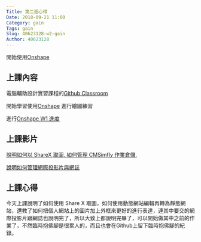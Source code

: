 ```yaml
---
Title: 第二週心得
Date: 2018-09-21 11:00
Category: gain
Tags: gain
Slug: 40623128-w2-gain
Author: 40623128
---
```


開始使用[Onshape](https://www.onshape.com/)

<!-- PELICAN_END_SUMMARY -->

上課內容
----

電腦輔助設計實習課程的[Github Classroom](https://github.com/mdecadp2018/)

開始學習使用[Onshape](https://www.onshape.com/) 進行繪圖練習

進行[Onshape W1 進度](http://mde.tw/cadp2018/content/OnshapeWeek%201.html)

上課影片
----

[說明如何以 ShareX 取圖, 如何管理 CMSimfly 作業倉儲.](https://www.youtube.com/watch?v=hEkMv2KqixY)

[說明如何管理網際投影片與網誌](https://www.youtube.com/watch?v=PNfuu95a3ns)

上課心得
----

今天上課說明了如何使用 Share X 取圖，如何使用動態網站編輯再轉為靜態網站，還教了如何把個人網站上的圖片加上外框來更好的進行表達，連其中要交的網際投影片跟網誌也說明完了，所以大致上都說明完畢了，可以開始做其中之前的作業了，不然臨時抱佛腳是很累人的，而且也會在Github上留下臨時抱佛腳的紀錄。


